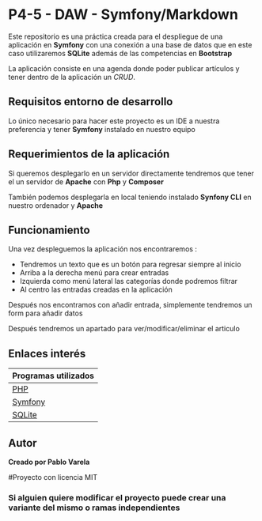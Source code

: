 # P4-5 - DAW - Symfony/Markdown

Este repositorio es una práctica creada para el despliegue de una aplicación en **Symfony** con una conexión a una base de datos que en este caso utilizaremos **SQLite** además de las competencias en **Bootstrap**

La aplicación consiste en una agenda donde poder publicar artículos y tener dentro de la aplicación un *CRUD*.

## Requisitos entorno de desarrollo

Lo único necesario para hacer este proyecto es un IDE a nuestra preferencia y tener **Symfony** instalado en nuestro equipo

## Requerimientos de la aplicación

Si queremos desplegarlo en un servidor directamente tendremos que tener el un servidor de **Apache** con **Php** y **Composer**

También podemos desplegarla en local teniendo instalado **Synfony CLI** en nuestro ordenador y **Apache**

## Funcionamiento

Una vez despleguemos la aplicación nos encontraremos :
 * Tendremos un texto que es un botón para regresar siempre al inicio
 * Arriba a la derecha menú para crear entradas
 * Izquierda como menú lateral las categorías donde podremos filtrar
 * Al centro las entradas creadas en la aplicación

Después nos encontramos con añadir entrada, simplemente tendremos un form para añadir datos

Después tendremos un apartado para ver/modificar/eliminar el articulo

## Enlaces interés
|Programas utilizados|
| ----------- |
| [PHP](https://www.php.net/)|
| [Symfony](https://symfony.com/)|
| [SQLite](https://www.sqlite.org/index.html)|

## Autor

**Creado por Pablo Varela**

#Proyecto con licencia MIT

### Si alguien quiere modificar el proyecto puede crear una variante del mismo o ramas independientes
